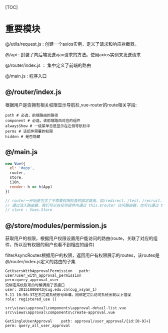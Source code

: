 



[TOC]

# 重要模块

@/utils/request.js : 创建一个axios实例，定义了请求和响应拦截器。

@/api : 封装了向后端发送ajax请求的方法。使用axios实例来发送请求

@/router/index.js ： 集中定义了前端的路由

@/main.js : 程序入口



## @/router/index.js

根据用户是否拥有相关权限显示导航栏,vue-router的route相关字段:

```shell
path # 必选，前端路由的路径
component # 必选，该前端路由对应的组件
alwaysShow # 一级菜单总是显示在左侧导航栏中
perms # 该组件需要的权限
hidden # 是否隐藏
```



## @/main.js

```javascript
new Vue({
  el: '#app',
  router,
  store,
  i18n,
  render: h => h(App)
})

// router一开始是包含了不需要权限检查的固定路由，如/redirect，/test，/recruit，/workflow，/login，/register，/forgot-password，/wx-login，/，/profile，/dchub，/datafile/view，/reset-pwd，/401，/404
// 通过注入路由器，我们可以在任何组件内通过 this.$router 访问路由器，也可以通过 this.$route 访问当前路由
// store : Vuex.Store
```



## @/store/modules/permission.js

获取用户的权限，根据用户权限设置用户能访问的路由(route，关联了对应的组件，所以没有权限的用户也看不到相应的组件)



filterAsyncRoutes根据用户的权限，返回用户有权限展示的routes，该routes是@/router/index.js定义的路由的子集



```shell
GetUsersWithApprovalPermission   path: user/user_with_approval_permission       
perm:query_approval_user
没绑定系统账号的时候调用了该接口
user: 20151000843@cug.edu.cn(cug_xsyan_1)  
5.11 10:56:37左右完成系统账号申请。刚绑定完后访问系统出现以上错误
role: registered_use ()

src\views\approval\components\approval-detail-list.vue
src\views\approval\components\create-approval.vue

GetSingleUserApproval    path: approval/user_approval/{id:[0-9]+}  perm: query_all_user_approval
```



